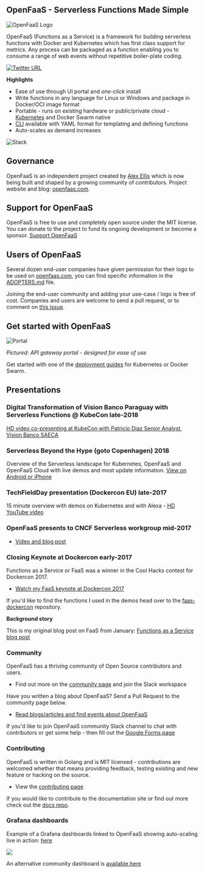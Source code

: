 ## OpenFaaS - Serverless Functions Made Simple

![OpenFaaS Logo](https://blog.alexellis.io/content/images/2017/08/faas_side.png)

OpenFaaS (Functions as a Service) is a framework for building serverless functions with Docker and Kubernetes which has first class support for metrics. Any process can be packaged as a function enabling you to consume a range of web events without repetitive boiler-plate coding.

[![Twitter URL](https://img.shields.io/twitter/url/https/twitter.com/fold_left.svg?style=social&label=Follow%20%40openfaas)](https://twitter.com/openfaas)

**Highlights**

* Ease of use through UI portal and *one-click* install
* Write functions in any language for Linux or Windows and package in Docker/OCI image format
* Portable - runs on existing hardware or public/private cloud - [Kubernetes](https://github.com/openfaas/faas-netes) and Docker Swarm native
* [CLI](http://github.com/openfaas/faas-cli) available with YAML format for templating and defining functions
* Auto-scales as demand increases

![Stack](https://github.com/openfaas/faas/raw/master/docs/of-layer-overview.png)

## Governance

OpenFaaS is an independent project created by [Alex Ellis](https://www.alexellis.io) which is now being built and shaped by a growing community of contributors. Project website and blog: [openfaas.com](https://www.openfaas.com).

## Support for OpenFaaS

OpenFaaS is free to use and completely open source under the MIT license. You can donate to the project to fund its ongoing development or become a sponsor. [Support OpenFaaS](https://www.openfaas.com/support/)

## Users of OpenFaaS

Several dozen end-user companies have given permission for their logo to be used on [openfaas.com](https://www.openfaas.com), you can find specific information in the [ADOPTERS.md](https://github.com/openfaas/faas/blob/master/ADOPTERS.md) file.

Joining the end-user community and adding your use-case / logo is free of cost. Companies and users are welcome to send a pull request, or to comment on [this issue](https://github.com/openfaas/faas/issues/776).

## Get started with OpenFaaS

![Portal](https://github.com/openfaas/faas/raw/master/docs/inception.png)

*Pictured: API gateway portal - designed for ease of use*

Get started with one of the [deployment guides](./deployment/) for Kubernetes or Docker Swarm.

## Presentations

### Digital Transformation of Vision Banco Paraguay with Serverless Functions @ KubeCon late-2018

[HD video co-presenting at KubeCon with Patricio Diaz Senior Analyst, Vision Banco SAECA](https://kccna18.sched.com/event/GraO/digital-transformation-of-vision-banco-paraguay-with-serverless-functions-alex-ellis-vmware-patricio-diaz-vision-banco-saeca)

### Serverless Beyond the Hype (goto Copenhagen) 2018

Overview of the Serverless landscape for Kubernetes, OpenFaaS and OpenFaaS Cloud with live demos and most update information. [View on Android or iPhone](https://gotocph.com/2018/sessions/592)

### TechFieldDay presentation (Dockercon EU) late-2017

15 minute overview with demos on Kubernetes and with Alexa - [HD YouTube video](https://www.youtube.com/watch?v=C3agSKv2s_w&list=PLlIapFDp305AiwA17mUNtgi5-u23eHm5j&index=1)

### OpenFaaS presents to CNCF Serverless workgroup mid-2017

* [Video and blog post](https://blog.alexellis.io/openfaas-cncf-workgroup/)

### Closing Keynote at Dockercon early-2017

Functions as a Service or FaaS was a winner in the Cool Hacks contest for Dockercon 2017.

* [Watch my FaaS keynote at Dockercon 2017](https://blog.docker.com/2017/04/dockercon-2017-mobys-cool-hack-sessions/)

If you'd like to find the functions I used in the demos head over to the [faas-dockercon](https://github.com/alexellis/faas-dockercon/) repository.

**Background story**

This is my original blog post on FaaS from January: [Functions as a Service blog post](http://blog.alexellis.io/functions-as-a-service/)

### Community

OpenFaaS has a thriving community of Open Source contributors and users.

* Find out more on the [community page](/community/) and join the Slack workspace

Have you written a blog about OpenFaaS? Send a Pull Request to the community page below.

* [Read blogs/articles and find events about OpenFaaS](https://github.com/openfaas/faas/blob/master/community.md)

If you'd like to join OpenFaaS community Slack channel to chat with contributors or get some help - then fill out the [Google Forms page](https://goo.gl/forms/SqpLSdyzVoOboRqs1)

### Contributing

OpenFaaS is written in Golang and is MIT licensed - contributions are welcomed whether that means providing feedback, testing existing and new feature or hacking on the source.

* View the [contributing page](/community/#contribute)

If you would like to contribute to the documentation site or find out more check out the [docs repo](https://github.com/openfaas/docs).

### Grafana dashboards

Example of a Grafana dashboards linked to OpenFaaS showing auto-scaling live in action: [here](https://grafana.com/dashboards/3526)

![](https://pbs.twimg.com/media/C9caE6CXUAAX_64.jpg:large)

An alternative community dashboard is [available here](https://grafana.com/dashboards/3434)
